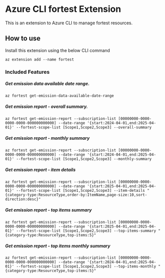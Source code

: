 # Azure CLI fortest Extension #
This is an extension to Azure CLI to manage fortest resources.

## How to use ##
Install this extension using the below CLI command
```
az extension add --name fortest
```
### Included Features

##### Get emission data available date range.
```
az fortest get-emission-data-available-date-range
```

##### Get emission report - overall summary.

```
az fortest get-emission-report --subscription-list [00000000-0000-0000-0000-000000000000] --date-range '{start:2024-04-01,end:2025-04-01}' --fortest-scope-list [Scope1,Scope2,Scope3] --overall-summary
```

##### Get emission report - monthly summary

```
az fortest get-emission-report --subscription-list [00000000-0000-0000-0000-000000000000] --date-range '{start:2024-04-01,end:2025-04-01}' --fortest-scope-list [Scope1,Scope2,Scope3] --monthly-summary
```

##### Get emission report - item details

```
az fortest get-emission-report --subscription-list [00000000-0000-0000-0000-000000000000] --date-range '{start:2025-04-01,end:2025-04-01}' --fortest-scope-list [Scope1,Scope2,Scope3] --item-details "{category-type:ResourceType,order-by:ItemName,page-size:10,sort-direction:desc}"
```

##### Get emission report - top items summary

```
az fortest get-emission-report --subscription-list [00000000-0000-0000-0000-000000000000] --date-range '{start:2025-04-01,end:2025-04-01}' --fortest-scope-list [Scope1,Scope2,Scope3] --top-items-summary "{category-type:ResourceType,top-items:5}"
```

##### Get emission report - top items monthly summary

```
az fortest get-emission-report --subscription-list [00000000-0000-0000-0000-000000000000] --date-range '{start:2024-04-01,end:2025-04-01}' --fortest-scope-list [Scope1,Scope2,Scope3] --top-items-monthly "{category-type:ResourceType,top-items:5}"
```